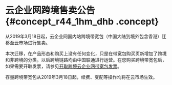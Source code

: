 # 云企业网跨境售卖公告 {#concept_r44_1hm_dhb .concept}

从2019年3月18日起，云企业网国内站跨境带宽包（中国大陆到境外包含香港）迁移至云市场进行售卖。

本次迁移，在产品形态和购买上没有任何变化，只是在带宽包购买页新增加了跨境和非跨境的分类。以后跨境链路均由中国联通进行运营。在您购买跨境带宽包后，如果需要开取发票，请参见[开取跨境云企业网带宽包发票](https://help.aliyun.com/document_detail/111163.html)。

存量跨境带宽包从2019年3月18日起，续费、变配等操作均将在云市场生效。


